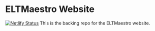 # ELTMaestro Website
[![Netlify Status](https://api.netlify.com/api/v1/badges/7fcc6549-2bdf-4c7c-a60c-2fb98812107a/deploy-status)](https://app.netlify.com/sites/sharp-clarke-40705a/deploys)
This is the backing repo for the ELTMaestro website.
